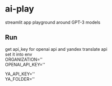 # ai-play
streamlit app playground around GPT-3 models

## Run   
get api_key for openai api and yandex translate api  
set it into env  
ORGANIZATION=''   
OPENAI_API_KEY=''   
   
YA_API_KEY=''   
YA_FOLDER=''   
